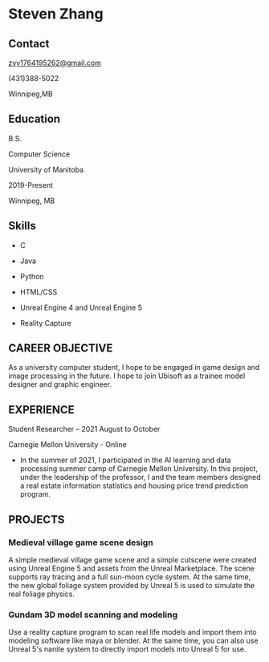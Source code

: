 # **Steven Zhang**

## **Contact**

<zyy1764195262@gmail.com>

(431)388-5022

Winnipeg,MB

## **Education**

B.S.

Computer Science

University of Manitoba

2019-Present

Winnipeg, MB

## **Skills**

-   C

-   Java

-   Python

-   HTML/CSS

-   Unreal Engine 4 and Unreal Engine 5

-   Reality Capture

## **CAREER OBJECTIVE**

As a university computer student, I hope to be engaged in game design and image
processing in the future. I hope to join Ubisoft as a trainee model designer and
graphic engineer.

## **EXPERIENCE**

Student Researcher – 2021 August to October

Carnegie Mellon University - Online

-   In the summer of 2021, I participated in the AI learning and data processing
    summer camp of Carnegie Mellon University. In this project, under the
    leadership of the professor, I and the team members designed a real estate
    information statistics and housing price trend prediction program.

## **PROJECTS**

### Medieval village game scene design

A simple medieval village game scene and a simple cutscene were created using Unreal Engine 5 and assets from the Unreal Marketplace. The scene supports ray tracing and a full sun-moon cycle system. At the same time, the new global foliage system provided by Unreal 5 is used to simulate the real foliage physics.

### Gundam 3D model scanning and modeling

Use a reality capture program to scan real life models and import them into
modeling software like maya or blender. At the same time, you can also use
Unreal 5's nanite system to directly import models into Unreal 5 for use.
